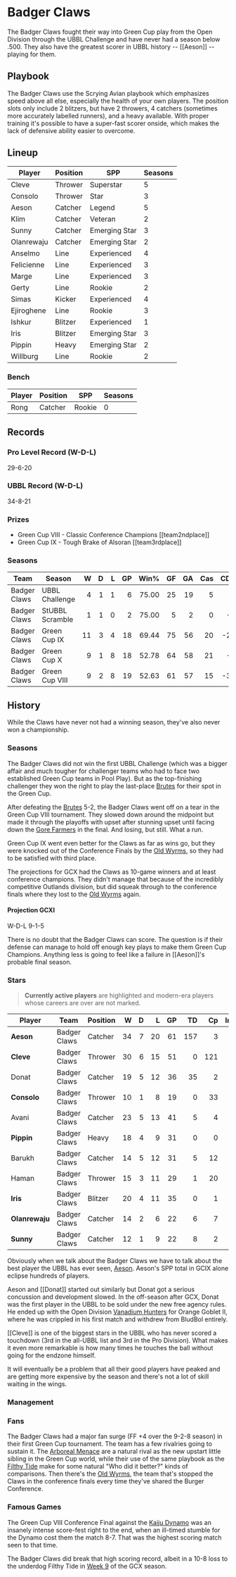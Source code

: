 # Badger Claws

The Badger Claws fought their way into Green Cup play from the Open Division through the UBBL Challenge and have never had a season below .500. They also have the greatest scorer in UBBL history -- [[Aeson]] -- playing for them.

## Playbook

The Badger Claws use the Scrying Avian playbook which emphasizes speed above all else, especially the health of your own players. The position slots only include 2 blitzers, but have 2 throwers, 4 catchers (sometimes more accurately labelled runners), and a heavy available. With proper training it's possible to have a super-fast scorer onside, which makes the lack of defensive ability easier to overcome.

## Lineup

| Player    | Position  | SPP | Seasons |
|-----------|-----------|-----|---------|
| Cleve      | Thrower       |  Superstar |       5 |
| Consolo    | Thrower       |   Star |       3 |
| Aeson      | Catcher |  Legend |       5 |
| Klim       | Catcher |   Veteran |       2 |
| Sunny      | Catcher |   Emerging Star |       3 |
| Olanrewaju | Catcher |   Emerging Star |       2 |
| Anselmo    | Line       |    Experienced |       4 |
| Felicienne | Line       |    Experienced |       3 |
| Marge      | Line       |   Experienced |       3 |
| Gerty      | Line       |    Rookie |       2 |
| Simas      | Kicker     |    Experienced |       4 |
| Ejiroghene | Line       |    Rookie |       3 |
| Ishkur     | Blitzer       |   Experienced |       1 |
| Iris       | Blitzer       |   Emerging Star |       3 |
| Pippin     | Heavy      |   Emerging Star |       2 |
| Willburg   | Line       |    Rookie |       2 |

### Bench

| Player    | Position  | SPP | Seasons |
|-----------|-----------|-----|---------|
| Rong | Catcher | Rookie | 0 |

## Records

### Pro Level Record (W-D-L)

29-6-20

### UBBL Record (W-D-L)

34-8-21

### Prizes

* Green Cup VIII - Classic Conference Champions [[team2ndplace]]
* Green Cup IX - Tough Brake of Alsoran [[team3rdplace]]

### Seasons

| Team      | Season             | W  | D | L | GP | Win% | GF   | GA   | Cas  | CDif | FF   |
|-----------|--------------------|--:|--:|--:|---:|-----:|---:|---:|----:|-----:|---:|
| Badger Claws | UBBL Challenge  |    4 |    1 |    1 |      6 |      75.00 |   25 |   19 |    5 |      2 |    1 |
| Badger Claws | StUBBL Scramble |    1 |    1 |    0 |      2 |      75.00 |    5 |    2 |    0 |     -4 |    0 |
| Badger Claws | Green Cup IX    |   11 |    3 |    4 |     18 | 69.44 |   75 |   56 |   20 |    -20 |    0 |
| Badger Claws | Green Cup X     |    9 |    1 |    8 |     18 | 52.78 |   64 |   58 |   21 |     -8 |    1 |
| Badger Claws | Green Cup VIII  |    9 |    2 |    8 |     19 | 52.63 |   61 |   57 |   15 |    -32 |    4 |

## History

While the Claws have never not had a winning season, they've also never won a championship.

### Seasons

The Badger Claws did not win the first UBBL Challenge (which was a bigger affair and much tougher for challenger teams who had to face two established Green Cup teams in Pool Play). But as the top-finishing challenger they won the right to play the last-place [Brutes](gargantuanbrutes) for their spot in the Green Cup.

After defeating the [Brutes](gargantuanbrutes) 5-2, the Badger Claws went off on a tear in the Green Cup VIII tournament. They slowed down around the midpoint but made it through the playoffs with upset after stunning upset until facing down the [Gore Farmers](gorefarmers) in the final. And losing, but still. What a run.

Green Cup IX went even better for the Claws as far as wins go, but they were knocked out of the Conference Finals by the [Old Wyrms](oldwyrms), so they had to be satisfied with third place.

The projections for GCX had the Claws as 10-game winners and at least conference champions. They didn't manage that because of the incredibly competitive Outlands division, but did squeak through to the conference finals where they lost to the [Old Wyrms](oldwyrms) again.

#### Projection GCXI

W-D-L 9-1-5

There is no doubt that the Badger Claws can score. The question is if their defense can manage to hold off enough key plays to make them Green Cup Champions. Anything less is going to feel like a failure in [[Aeson]]'s probable final season.

### Stars

> **Currently active players** are highlighted and modern-era players whose careers are over are not marked.

| Player           | Team        | Position      | W | D | L | GP | TD | Cp | Int | BH | SI | Ki | MVP | SPP |
|------------------|-------------|---------------|--:|--:|--:|---:|---:|---:|----:|---:|---:|---:|----:|----:|
| **Aeson**      | Badger Claws | Catcher |   34 |    7 |   20 |   61 |  157 |    3 |    0 |    0 |    0 |    0 |   10 |  524 |
| **Cleve**      | Badger Claws | Thrower       |   30 |    6 |   15 |   51 |    0 |  121 |    1 |    0 |    0 |    0 |    3 |  138 |
| Donat     | Badger Claws | Catcher |   19 |    5 |   12 |   36 |   35 |    2 |    0 |    1 |    0 |    0 |    0 |  109 |
| **Consolo**    | Badger Claws | Thrower       |   10 |    1 |    8 |   19 |    0 |   33 |    1 |    0 |    0 |    0 |    4 |   55 |
| Avani     | Badger Claws | Catcher |   23 |    5 |   13 |   41 |    5 |    4 |    1 |    3 |    0 |    0 |    5 |   52 |
| **Pippin**     | Badger Claws | Heavy      |   18 |    4 |    9 |   31 |    0 |    0 |    0 |    9 |    4 |    3 |    3 |   47 |
| Barukh    | Badger Claws | Catcher |   14 |    5 |   12 |   31 |    5 |   12 |    1 |    0 |    0 |    0 |    3 |   44 |
| Haman     | Badger Claws | Thrower       |   15 |    3 |   11 |   29 |    1 |   20 |    1 |    2 |    0 |    1 |    2 |   41 |
| **Iris**       | Badger Claws | Blitzer       |   20 |    4 |   11 |   35 |    0 |    1 |    0 |    6 |    1 |    0 |    5 |   40 |
| **Olanrewaju** | Badger Claws | Catcher |   14 |    2 |    6 |   22 |    6 |    7 |    3 |    0 |    0 |    0 |    1 |   36 |
| **Sunny**      | Badger Claws | Catcher |   12 |    1 |    9 |   22 |    8 |    2 |    1 |    0 |    0 |    0 |    1 |   33 |


Obviously when we talk about the Badger Claws we have to talk about the best player the UBBL has ever seen, [Aeson](../players/aeson). Aeson's SPP total in GCIX alone eclipse hundreds of players.

Aeson and [[Donat]] started out similarly but Donat got a serious concussion and development slowed. In the off-season after GCX, Donat was the first player in the UBBL to be sold under the new free agency rules. He ended up with the Open Division [Vanadium Hunters](vanadiumhunters) for Orange Goblet II, where he was crippled in his first match and withdrew from BludBol entirely.

[[Cleve]] is one of the biggest stars in the UBBL who has never scored a touchdown (3rd in the all-UBBL list and 3rd in the Pro Division). What makes it even more remarkable is how many times he touches the ball without going for the endzone himself.

It will eventually be a problem that all their good players have peaked and are getting more expensive by the season and there's not a lot of skill waiting in the wings. 

### Management

### Fans

The Badger Claws had a major fan surge (FF +4 over the 9-2-8 season) in their first Green Cup tournament. The team has a few rivalries going to sustain it. The [Arboreal Menace](arborealmenace) are a natural rival as the new upstart little sibling in the Green Cup world, while their use of the same playbook as the [Filthy Tide](filthytide) make for some natural "Who did it better?" kinds of comparisons. Then there's the [Old Wyrms](oldwyrms), the team that's stopped the Claws in the conference finals every time they've shared the Burger Conference.

### Famous Games

The Green Cup VIII Conference Final against the [Kaiju Dynamo](kaijudynamo) was an insanely intense score-fest right to the end, when an ill-timed stumble for the Dynamo cost them the match 8-7. That was the highest scoring match seen to that time.

The Badger Claws did break that high scoring record, albeit in a 10-8 loss to the underdog Filthy Tide in [Week 9](../seasons/gcx/week09) of the GCX season.

